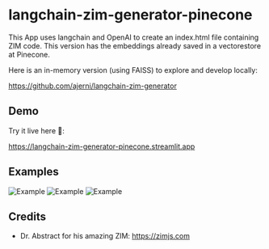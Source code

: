 # langchain-zim-generator-pinecone

This App uses langchain and OpenAI to create an index.html file containing ZIM code.
This version has the embeddings already saved in a vectorestore at Pinecone.

Here is an in-memory version (using FAISS) to explore and develop locally:

https://github.com/ajerni/langchain-zim-generator

## Demo

Try it live here 🚀:

https://langchain-zim-generator-pinecone.streamlit.app

## Examples

![Example](example.jpg)
![Example](example2.jpg)
![Example](example3.jpg)

## Credits

- Dr. Abstract for his amazing ZIM: https://zimjs.com
